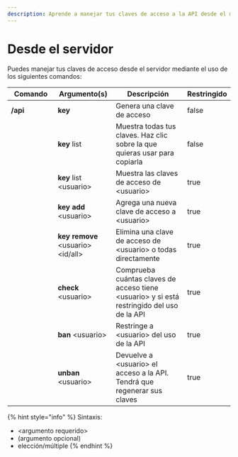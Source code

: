 ```yaml
---
description: Aprende a manejar tus claves de acceso a la API desde el mismo servidor.
---
```


# Desde el servidor

Puedes manejar tus claves de acceso desde el servidor mediante el uso de los siguientes comandos:

<table data-full-width="false"><thead><tr><th width="149">Comando</th><th width="140">Argumento(s)</th><th width="337">Descripción</th><th data-type="checkbox">Restringido</th></tr></thead><tbody><tr><td><strong>/api</strong></td><td><strong>key</strong></td><td>Genera una clave de acceso</td><td>false</td></tr><tr><td></td><td><strong>key</strong> list</td><td>Muestra todas tus claves. Haz clic sobre la que quieras usar para copiarla</td><td>false</td></tr><tr><td></td><td><strong>key</strong> list &#x3C;usuario></td><td>Muestra las claves de acceso de &#x3C;usuario></td><td>true</td></tr><tr><td></td><td><strong>key add</strong> &#x3C;usuario></td><td>Agrega una nueva clave de acceso a &#x3C;usuario></td><td>true</td></tr><tr><td></td><td><strong>key remove</strong> &#x3C;usuario> &#x3C;id/all></td><td>Elimina una clave de acceso de &#x3C;usuario> o todas directamente</td><td>true</td></tr><tr><td></td><td><strong>check</strong> &#x3C;usuario></td><td>Comprueba cuántas claves de acceso tiene &#x3C;usuario> y si está restringido del uso de la API</td><td>true</td></tr><tr><td></td><td><strong>ban</strong> &#x3C;usuario></td><td>Restringe a &#x3C;usuario> del uso de la API</td><td>true</td></tr><tr><td></td><td><strong>unban</strong> &#x3C;usuario></td><td>Devuelve a &#x3C;usuario> el acceso a la API. Tendrá que regenerar sus claves</td><td>true</td></tr></tbody></table>

{% hint style="info" %}
Sintaxis:

* \<argumento requerido>
* (argumento opcional)
* elección/múltiple
{% endhint %}
